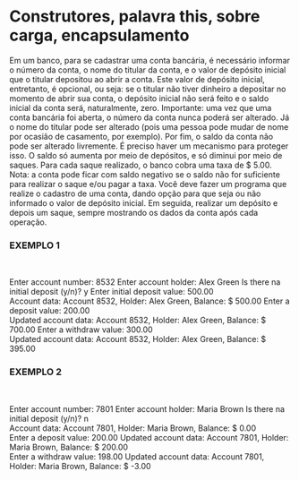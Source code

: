 # Construtores, palavra this, sobre carga, encapsulamento

Em um banco, para se cadastrar uma conta bancária, é necessário informar o número da conta, o nome do
titular da conta, e o valor de depósito inicial que o titular depositou ao abrir a conta. Este valor de depósito
inicial, entretanto, é opcional, ou seja: se o titular não tiver dinheiro a depositar no momento de abrir sua
conta, o depósito inicial não será feito e o saldo inicial da conta será, naturalmente, zero.
Importante: uma vez que uma conta bancária foi aberta, o número da conta nunca poderá ser alterado. Já
o nome do titular pode ser alterado (pois uma pessoa pode mudar de nome por ocasião de casamento, por
exemplo).
Por fim, o saldo da conta não pode ser alterado livremente. É preciso haver um mecanismo para proteger
isso. O saldo só aumenta por meio de depósitos, e só diminui por meio de saques. Para cada saque
realizado, o banco cobra uma taxa de $ 5.00. Nota: a conta pode ficar com saldo negativo se o saldo não for
suficiente para realizar o saque e/ou pagar a taxa.
Você deve fazer um programa que realize o cadastro de uma conta, dando opção para que seja ou não
informado o valor de depósito inicial. Em seguida, realizar um depósito e depois um saque, sempre
mostrando os dados da conta após cada operação.
<br>

### EXEMPLO 1
<br>

Enter account number: 8532
Enter account holder: Alex Green
Is there na initial deposit (y/n)? y
Enter initial deposit value: 500.00
<br>
Account data:
Account 8532, Holder: Alex Green, Balance: $ 500.00
Enter a deposit value: 200.00
<br>
Updated account data:
Account 8532, Holder: Alex Green, Balance: $ 700.00
Enter a withdraw value: 300.00
<br>
Updated account data:
Account 8532, Holder: Alex Green, Balance: $ 395.00

### EXEMPLO 2
<br>

Enter account number: 7801
Enter account holder: Maria Brown
Is there na initial deposit (y/n)? n
<br>
Account data:
Account 7801, Holder: Maria Brown, Balance: $ 0.00
<br>
Enter a deposit value: 200.00
Updated account data:
Account 7801, Holder: Maria Brown, Balance: $ 200.00
<br>
Enter a withdraw value: 198.00
Updated account data:
Account 7801, Holder: Maria Brown, Balance: $ -3.00


